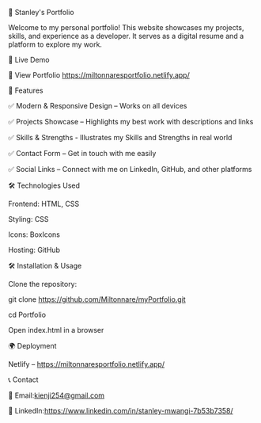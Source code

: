 🌟 Stanley's Portfolio


Welcome to my personal portfolio! This website showcases my projects, skills, and experience as a developer. It serves as a digital resume and a platform to explore my work.

🚀 Live Demo

🔗 View Portfolio https://miltonnaresportfolio.netlify.app/

📌 Features

✅ Modern & Responsive Design – Works on all devices

✅ Projects Showcase – Highlights my best work with descriptions and links

✅ Skills & Strengths - Illustrates my Skills and Strengths in real world

✅ Contact Form – Get in touch with me easily

✅ Social Links – Connect with me on LinkedIn, GitHub, and other platforms

🛠️ Technologies Used

Frontend: HTML, CSS

Styling: CSS

Icons: BoxIcons

Hosting: GitHub




🛠️ Installation & Usage


Clone the repository:

git clone https://github.com/Miltonnare/myPortfolio.git

cd Portfolio

Open index.html in a browser

🌍 Deployment

Netlify – https://miltonnaresportfolio.netlify.app/

📞 Contact

📧 Email:kienji254@gmail.com

💼 LinkedIn:https://www.linkedin.com/in/stanley-mwangi-7b53b7358/